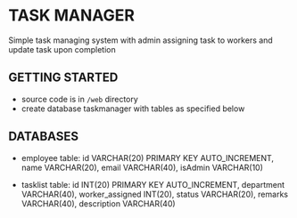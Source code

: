 # TASK MANAGER

Simple task managing system with admin assigning task to workers and update task upon completion

## GETTING STARTED

* source code is in `/web` directory
* create database taskmanager with tables as specified below

## DATABASES

* employee table: id VARCHAR(20) PRIMARY KEY AUTO_INCREMENT, name VARCHAR(20), email VARCHAR(40), isAdmin VARCHAR(10)

* tasklist table: id INT(20) PRIMARY KEY AUTO_INCREMENT, department VARCHAR(40), worker_assigned INT(20), status VARCHAR(20), remarks VARCHAR(40), description VARCHAR(40)
